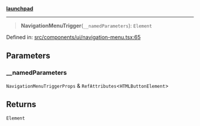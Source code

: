 [**launchpad**](index.md)

***

> **NavigationMenuTrigger**(`__namedParameters`): `Element`

Defined in: [src/components/ui/navigation-menu.tsx:65](https://github.com/victorbratov/launchpad/blob/d1815ef1a573b42ac1f231f3f3d6617bddce6dbe/src/components/ui/navigation-menu.tsx#L65)

## Parameters

### \_\_namedParameters

`NavigationMenuTriggerProps` & `RefAttributes`\<`HTMLButtonElement`\>

## Returns

`Element`
